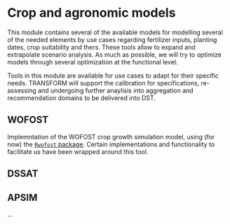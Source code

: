 # Crop and agronomic models

This module contains several of the available models for modelling several of the needed elements by use cases regarding fertilizer inputs, planting dates, crop suitability and thers. These tools allow to expand and extrapolate scenario analysis. As much as possible, we will try to optimize models through several optimization at the functional level.

Tools in this module are available for use cases to adapt for their specific needs. TRANSFORM will support the calibration for specifications, re-assessing and undergoing further anaylisis into aggregation and recommendation domains to be delivered into DST.

## WOFOST
Implemntation of the WOFOST crop growth simulation model, using (for now) the [``Rwofost`` package](https://cran.r-project.org/web/packages/Rwofost/index.html). Certain implementations and functionality to facilitate us have been wrapped around this tool.

## DSSAT

## APSIM
...